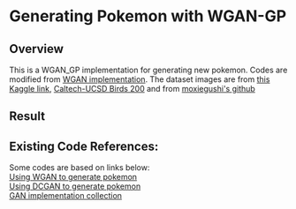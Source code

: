 # Generating Pokemon with WGAN-GP

## Overview
This is a WGAN_GP implementation for generating new pokemon. Codes are modified from [WGAN implementation](https://github.com/moxiegushi/pokeGAN). The dataset images are from [this Kaggle link](https://www.kaggle.com/kvpratama/pokemon-images-dataset), [Caltech-UCSD Birds 200](http://www.vision.caltech.edu/visipedia/CUB-200.html) and from [moxiegushi's github](https://github.com/moxiegushi/pokeGAN)

## Result



## Existing Code References:
Some codes are based on links below:  
[Using WGAN to generate pokemon](https://github.com/moxiegushi/pokeGAN)  
[Using DCGAN to generate pokemon](https://github.com/kvpratama/gan/tree/master/pokemon)  
[GAN implementation collection](https://github.com/hwalsuklee/tensorflow-generative-model-collections)

